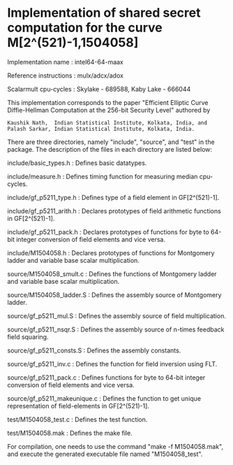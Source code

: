 # Implementation of shared secret computation for the curve M[2^(521)-1,1504058]

Implementation name		: 	intel64-64-maax

Reference instructions	: 	mulx/adcx/adox

Scalarmult cpu-cycles	: 	Skylake - 689588, Kaby Lake - 666044

This implementation corresponds to the paper "Efficient Elliptic Curve Diffie-Hellman Computation at the 256-bit Security Level" authored by

    Kaushik Nath,  Indian Statistical Institute, Kolkata, India, and   
    Palash Sarkar, Indian Statistical Institute, Kolkata, India.

There are three directories, namely "include", "source", and "test" in the package. 
The description of the files in each directory are listed below:

include/basic_types.h  		:  Defines basic datatypes.

include/measure.h   		:  Defines timing function for measuring median cpu-cycles.

include/gf_p5211_type.h    	:  Defines type of a field element in GF[2^(521)-1].

include/gf_p5211_arith.h    	:  Declares prototypes of field arithmetic functions in GF[2^(521)-1].

include/gf_p5211_pack.h    	:  Declares prototypes of functions for byte to 64-bit integer conversion of field elements and vice versa.

include/M1504058.h    		:  Declares prototypes of functions for Montgomery ladder and variable base scalar multiplication.

source/M1504058_smult.c		:  Defines the functions of Montgomery ladder and variable base scalar multiplication.

source/M1504058_ladder.S	:  Defines the assembly source of Montgomery ladder.

source/gf_p5211_mul.S		:  Defines the assembly source of field multiplication.

source/gf_p5211_nsqr.S		:  Defines the assembly source of n-times feedback field squaring.

source/gf_p5211_consts.S	:  Defines the assembly constants.

source/gf_p5211_inv.c		:  Defines the function for field inversion using FLT.

source/gf_p5211_pack.c		:  Defines functions for byte to 64-bit integer conversion of field elements and vice versa.

source/gf_p5211_makeunique.c	:  Defines the function to get unique representation of field-elements in GF[2^(521)-1].

test/M1504058_test.c		:  Defines the test function.

test/M1504058.mak		:  Defines the make file.
    
For compilation, one needs to use the command "make -f M1504058.mak", and execute the generated executable file named "M1504058_test".
